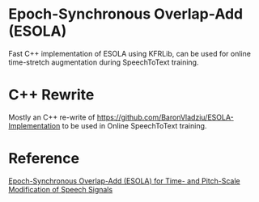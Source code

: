 # Epoch-Synchronous Overlap-Add (ESOLA) 
Fast C++ implementation of ESOLA using KFRLib, can be used for online time-stretch augmentation during SpeechToText training.

# C++ Rewrite
Mostly an C++ re-write of https://github.com/BaronVladziu/ESOLA-Implementation to be used in Online SpeechToText training.

# Reference
[Epoch-Synchronous Overlap-Add (ESOLA) for Time- and Pitch-Scale Modification of Speech Signals
](https://arxiv.org/abs/1801.06492)
